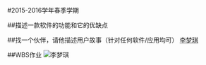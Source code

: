 #2015-2016学年春季学期
 
 
##描述一款软件的功能和它的优缺点


##找一个伙伴，请他描述用户故事（针对任何软件/应用均可）
[李梦琪](https://github.com/12345678900000000/Software/blob/master/%E7%94%A8%E6%88%B7%E6%95%85%E4%BA%8B.md)

##WBS作业
![李梦琪](https://cloud.githubusercontent.com/assets/14888633/11033521/ce558402-871e-11e5-80cb-87ff4814b5ca.png)

